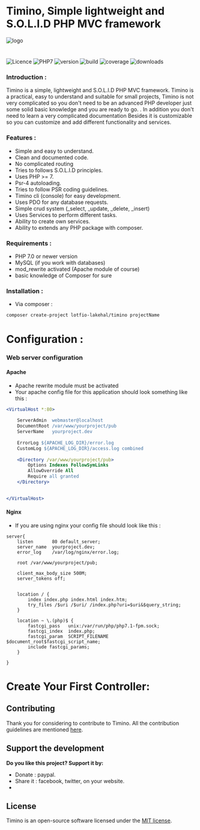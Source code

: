 # Timino, Simple lightweight and S.O.L.I.D PHP MVC framework 
![logo](https://user-images.githubusercontent.com/18489496/31467436-e0e2d408-aed1-11e7-95f5-07174228327a.png)
#
![Licence](https://img.shields.io/badge/Licence-MIT-f1c40f.svg)
![PHP7](https://img.shields.io/badge/PHP-7-3498db.svg)
![version](https://img.shields.io/badge/version-1.0.0-27ae60.svg)
![build](https://img.shields.io/badge/build-passing-8e44ad.svg)
![coverage](https://img.shields.io/badge/coverage-15%25-95a5a6.svg)
![downloads](https://img.shields.io/badge/downloads-100-c0392b.svg)
### Introduction :
Timino is a simple, lightweight and S.O.L.I.D PHP MVC framework. Timino is a practical, easy to understand and suitable for small projects, Timino is not very complicated so you don't need to be an advanced PHP developer just some solid basic knowledge and you are ready to go.
. In addition you don't need to learn a very complicated documentation Besides it is customizable so you can customize and add different functionality and services.

### Features : 
- Simple and easy to understand. 
- Clean and documented code.
- No complicated routing
- Tries to follows S.O.L.I.D principles.
- Uses PHP >= 7. 
- Psr-4 autoloading. 
- Tries to follow PSR coding guidelines.
- Timino cli (console) for easy development.
- Uses PDO for any database requests.
- Simple crud system (_select, _update, _delete, _insert)
- Uses Services to perform different tasks. 
- Ability to create own services.
- Ability to extends any PHP package with composer.

### Requirements :
- PHP 7.0 or newer version
- MySQL (if you work with databases)
- mod_rewrite activated (Apache module of course)
- basic knowledge of Composer for sure

### Installation :
- Via composer :

```
composer create-project lotfio-lakehal/timino projectName
```

 Configuration :
 ================

  ### Web server configuration 
  #### Apache
  * Apache rewrite module must be activated
  * Your apache config file for this application should look something like this :

```apache
<VirtualHost *:80>
    
    ServerAdmin  webmaster@localhost
    DocumentRoot /var/www/yourproject/pub
    ServerName   yourproject.dev
     
    ErrorLog ${APACHE_LOG_DIR}/error.log
    CustomLog ${APACHE_LOG_DIR}/access.log combined
    
    <Directory /var/www/yourproject/pub>
        Options Indexes FollowSymLinks
        AllowOverride All
        Require all granted
    </Directory>
    

</VirtualHost>
```

  #### Nginx 
  * If you are using nginx your config file should look like this :
```nginx
server{
    listen       80 default_server;
    server_name  yourproject.dev;
    error_log    /var/log/nginx/error.log;
    
    root /var/www/yourproject/pub;
    
    client_max_body_size 500M;
    server_tokens off;
    

    location / {
        index index.php index.html index.htm;
        try_files /$uri /$uri/ /index.php?uri=$uri&$query_string;
    }

    location ~ \.(php)$ {
        fastcgi_pass   unix:/var/run/php/php7.1-fpm.sock;
        fastcgi_index  index.php;
        fastcgi_param  SCRIPT_FILENAME $document_root$fastcgi_script_name;
        include fastcgi_params;
    }

}
```
Create Your First Controller:
=============================




















## Contributing

Thank you for considering to contribute to Timino. All the contribution guidelines are mentioned [here](CONTRIBUTING.md).

## Support the development

**Do you like this project? Support it by:**

- Donate   : paypal.
- Share it : facebook, twitter, on your website.
- 

## License

Timino is an open-source software licensed under the [MIT license](LICENSE.md).
